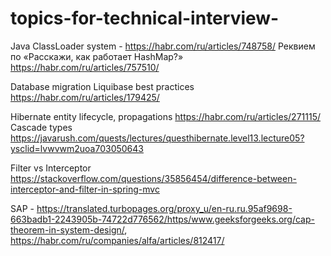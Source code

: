 # topics-for-technical-interview-


Java ClassLoader system - https://habr.com/ru/articles/748758/
Реквием по «Расскажи, как работает HashMap?» https://habr.com/ru/articles/757510/

Database migration
Liquibase best practices https://habr.com/ru/articles/179425/

Hibernate entity lifecycle, propagations https://habr.com/ru/articles/271115/
Cascade types https://javarush.com/quests/lectures/questhibernate.level13.lecture05?ysclid=lvwvwm2uoa703050643

Filter vs Interceptor https://stackoverflow.com/questions/35856454/difference-between-interceptor-and-filter-in-spring-mvc

SAP - https://translated.turbopages.org/proxy_u/en-ru.ru.95af9698-663badb1-2243905b-74722d776562/https/www.geeksforgeeks.org/cap-theorem-in-system-design/, https://habr.com/ru/companies/alfa/articles/812417/
